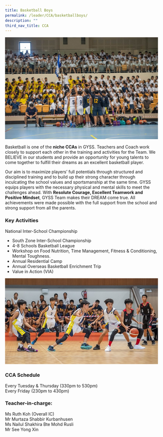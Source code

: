 ```yaml
---
title: Basketball Boys
permalink: /leader/CCA/basketballboys/
description: ""
third_nav_title: CCA
---
```



![](/images/Student%20Leader/BB1-1024x683.jpg)

Basketball is one of the **niche CCAs** in GYSS. Teachers and Coach work closely to support each other in the training and activities for the Team. We BELIEVE in our students and provide an opportunity for young talents to come together to fulfill their dreams as an excellent basketball player.

Our aim is to maximize players’ full potentials through structured and disciplined training and to build up their strong character through inculcating the school values and sportsmanship at the same time. GYSS equips players with the necessary physical and mental skills to meet the challenges ahead. With **Resolute Courage, Excellent Teamwork and Positive Mindset**, GYSS Team makes their DREAM come true. All achievements were made possible with the full support from the school and strong support from all the parents.

### Key Activities

National Inter-School Championship

*   South Zone Inter-School Championship
*   4-8 Schools Basketball League
*   Workshop on Food Nutrition, Time Management, Fitness & Conditioning, Mental Toughness.
*   Annual Residential Camp
*   Annual Overseas Basketball Enrichment Trip
*   Value in Action (VIA)

![](/images/Student%20Leader/BB5.jpg)

### CCA Schedule

Every Tuesday & Thursday (330pm to 530pm)  
Every Friday (230pm to 430pm)

### Teacher-in-charge:

Ms Ruth Koh (Overall IC)  
Mr Murtaza Shabbir Kurbanhusen  
Ms Nailul Shakhira Bte Mohd Rusli  
Mr See Yong Xin